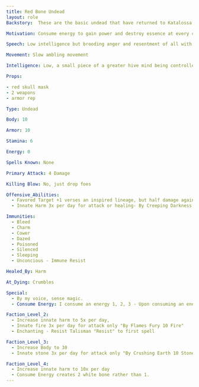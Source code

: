 ```yaml
---
title: Red Bone Undead
layout: role
Backstory:  These are the basic undead that have returned to Katalossa following their exile.  They have destroyed countless other planets, planes, and other living areas and have returned to consume the Energy and destroy the Essence of Katalossa

Motivation: Consume energy to gain power and destroy essence at every chance

Speech: Low intelligence but brooding anger and resentment of all with essence

Movement: Slow ambling movement

Intelligence: Low, a small piece of a greater hive mind being controlled

Props: 

- red skull mask
- 2 weapons
- armor rep

Type: Undead

Body: 10

Armor: 10

Stamina: 6

Energy: 0

Spells Known: None 

Primary Attack: 4 Damage

Killing Blow: No, just drop foes

Offensive_Abilities: 
  - Favored Target +1 verses an inspired lineage, but half damage against others (1ST)
  - Innate Harm 3x per day for attack or healing- By Creeping Darkness 10 Harm

Immunities: 
  - Bleed
  - Charm
  - Cower
  - Dazed
  - Poisoned
  - Silenced
  - Sleeping
  - Unconcious - Immune Resist

Healed_By: Harm

At_Dying: Crumbles

Special: 
  - By my voice, sense magic. 
  - Consume Energy: I consume an energy 1, 2, 3 - Upon consuming an energy, a White Bone Undead is formed

Faction_Level_2: 
  - Increase innate harm to 5x per day, 
  - Innate fire 3x per day for attack only "By Flames Fury 10 Fire" 
  - Enchanting - Resist Talisman "Resist" to first spell

Faction_Level_3: 
  - Increase Body to 30
  - Innate stone 3x per day for attack only "By Crushing Earth 10 Stone"

Faction_Level_4: 
  - Increase innate harm to 10x per day
  - Consume Energy creates 2 white bone rather than 1.
---
```








